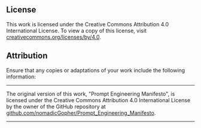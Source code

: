 ## License
This work is licensed under the Creative Commons Attribution 4.0 International License. To view a copy of this license, visit [creativecommons.org/licenses/by/4.0](https://creativecommons.org/licenses/by/4.0).

## Attribution
Ensure that any copies or adaptations of your work include the following information:

---

The original version of this work, "Prompt Engineering Manifesto", is licensed under the Creative Commons Attribution 4.0 International License by the owner of the GitHub repository at [github.com/nomadicGopher/Prompt_Engineering_Manifesto](https://github.com/nomadicGopher/Prompt_Engineering_Manifesto).

---
